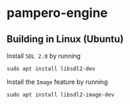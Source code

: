 # pampero-engine

## Building in Linux (Ubuntu)

Install `SDL 2.0` by running

```
sudo apt install libsdl2-dev
```

Install the `Image` feature by running

```
sudo apt install libsdl2-image-dev
```